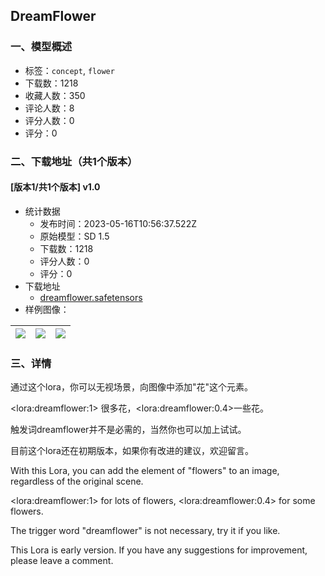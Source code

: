 ## DreamFlower
### 一、模型概述

- 标签：`concept`, `flower`
- 下载数：1218
- 收藏人数：350
- 评论人数：8
- 评分人数：0
- 评分：0

### 二、下载地址（共1个版本）

#### [版本1/共1个版本] v1.0

- 统计数据
  - 发布时间：2023-05-16T10:56:37.522Z
  - 原始模型：SD 1.5
  - 下载数：1218
  - 评分人数：0
  - 评分：0
- 下载地址
  - [dreamflower.safetensors](https://civitai.com/api/download/models/70319)
- 样例图像：

| <img src="https://image.civitai.com/xG1nkqKTMzGDvpLrqFT7WA/eda3cfae-1451-44a9-ae6c-69ef9e6aa2df/width=450/1297175.jpeg" /> | <img src="https://image.civitai.com/xG1nkqKTMzGDvpLrqFT7WA/f17b6f83-e479-4c04-b0b9-b8a88e492f45/width=450/785335.jpeg" /> | <img src="https://image.civitai.com/xG1nkqKTMzGDvpLrqFT7WA/61cb352e-0fb7-4063-9dd3-68428b7f92d6/width=450/785334.jpeg" /> |
| ---- | ---- | ---- |


### 三、详情
<p>通过这个lora，你可以无视场景，向图像中添加"花"这个元素。</p><p>&lt;lora:dreamflower:1&gt; 很多花，&lt;lora:dreamflower:0.4&gt;一些花。</p><p>触发词dreamflower并不是必需的，当然你也可以加上试试。</p><p>目前这个lora还在初期版本，如果你有改进的建议，欢迎留言。</p><p>With this Lora, you can add the element of "flowers" to an image, regardless of the original scene.</p><p>&lt;lora:dreamflower:1&gt; for lots of flowers, &lt;lora:dreamflower:0.4&gt; for some flowers.</p><p>The trigger word "dreamflower" is not necessary, try it if you like.</p><p>This Lora is early version. If you have any suggestions for improvement, please leave a comment.</p>